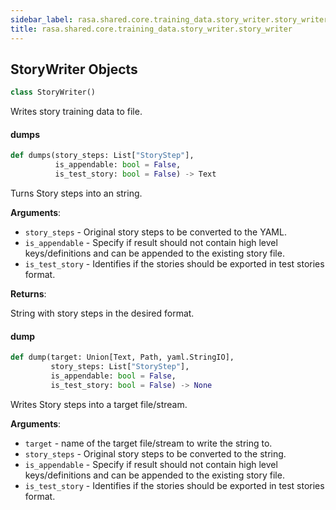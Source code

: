 ```yaml
---
sidebar_label: rasa.shared.core.training_data.story_writer.story_writer
title: rasa.shared.core.training_data.story_writer.story_writer
---
```

## StoryWriter Objects

```python
class StoryWriter()
```

Writes story training data to file.

#### dumps

```python
def dumps(story_steps: List["StoryStep"],
          is_appendable: bool = False,
          is_test_story: bool = False) -> Text
```

Turns Story steps into an string.

**Arguments**:

- `story_steps` - Original story steps to be converted to the YAML.
- `is_appendable` - Specify if result should not contain
  high level keys/definitions and can be appended to
  the existing story file.
- `is_test_story` - Identifies if the stories should be exported in test stories
  format.
  

**Returns**:

  String with story steps in the desired format.

#### dump

```python
def dump(target: Union[Text, Path, yaml.StringIO],
         story_steps: List["StoryStep"],
         is_appendable: bool = False,
         is_test_story: bool = False) -> None
```

Writes Story steps into a target file/stream.

**Arguments**:

- `target` - name of the target file/stream to write the string to.
- `story_steps` - Original story steps to be converted to the string.
- `is_appendable` - Specify if result should not contain
  high level keys/definitions and can be appended to
  the existing story file.
- `is_test_story` - Identifies if the stories should be exported in test stories
  format.

